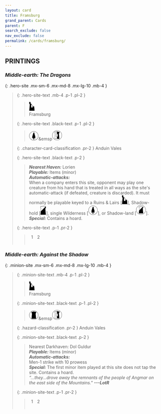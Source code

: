 ```yaml
---
layout: card
title: Framsburg
grand_parent: Cards
parent: F
search_exclude: false
nav_exclude: false
permalink: /cards/framsburg/
---
```


## PRINTINGS


### _Middle-earth: The Dragons_

{: .hero-site .mx-sm-6 .mx-md-8 .mx-lg-10 .mb-4 }
> {: .hero-site-text .mb-4 .p-1 .pl-2 }
> > <div class="card-mp"><img src="/assets/images/ruinlair.svg"></div>
> > <div class="character-card-name">Framsburg</div>
>
> {: .hero-site-text .black-text .p-1 .pl-2 }
> > ![](/assets/images/wilderness.svg)&emsp![](/assets/images/border-land.svg)
>
> {: .character-card-classification .pr-2 }
> Anduin Vales
>
> {: .hero-site-text .black-text .p-2 }
> > _**Nearest Haven:**_ Lorien <br>_**Playable:**_ Items (minor) <br>_**Automatic-attacks:**_<br> When a company enters this site, opponent may play one creature from his hand that is treated in all ways as the site's automatic-attack (if defeated, creature is discarded). It must normally be playable keyed to a Ruins & Lairs \[![](/assets/images/ruinlair.svg)], Shadow-hold \[![](/assets/images/shadow-hold.svg)], single Wilderness \[![](/assets/images/wilderness.svg)], or Shadow-land \[![](/assets/images/shadow-land.svg)]. <br>_**Special:**_ Contains a hoard. 
> 
> {: .hero-site-text .p-1 .pr-2 }
> > <div class="hero-site-draw"><span class="hero-you-draw">&ensp;1&ensp;</span><span class="hero-opp-draw">&ensp;2&ensp;</span></div>
> > <div class="card-corruption">&nbsp;</div>

### _Middle-earth: Against the Shadow_

{: .minion-site .mx-sm-6 .mx-md-8 .mx-lg-10 .mb-4 }
> {: .minion-site-text .mb-4 .p-1 .pl-2 }
> > <div class="card-mp"><img src="/assets/images/ruinlair.svg"></div>
> > <div class="card-name">Framsburg</div>
>
> {: .minion-site-text .black-text .p-1 .pl-2 }
> > ![](/assets/images/dark-domain.svg)&emsp![](/assets/images/border-land.svg)
>
> {: .hazard-classification .pr-2 }
> Anduin Vales
>
> {: .minion-site-text .black-text .p-2 }
> > Nearest Darkhaven: Dol Guldur <br>_**Playable:**_ Items (minor) <br>_**Automatic-attacks:**_<br> Men-1 strike with 10 prowess <br>_**Special:**_ The first minor item played at this site does not tap the site. Contains a hoard. <br>_“...they...drove away the remnants of the people of Angmar on the east side of the Mountains."_ ***---&#65279;LotR*** 
> 
> {: .minion-site-text .p-1 .pr-2 }
> > <div class="hero-site-draw"><span class="minion-you-draw">&ensp;1&ensp;</span><span class="minion-opp-draw">&ensp;2&ensp;</span></div>
> > <div class="card-corruption">&nbsp;</div>
